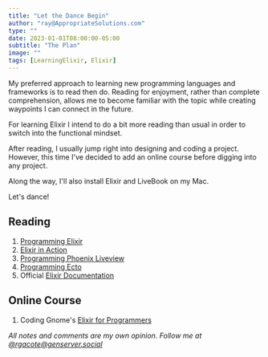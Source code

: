 ```yaml
---
title: "Let the Dance Begin"
author: "ray@AppropriateSolutions.com"
type: ""
date: 2023-01-01T08:00:00-05:00
subtitle: "The Plan"
image: ""
tags: [LearningElixir, Elixir]
---
```


My preferred approach to learning new programming languages and frameworks is to read then do.
Reading for enjoyment, rather than complete comprehension, allows me to become familiar with the topic while creating waypoints I can connect in the future.

For learning Elixir I intend to do a bit more reading than usual in order to switch into the functional mindset.

After reading, I usually jump right into designing and coding a project.
However, this time I've decided to add an online course before digging into any project.

Along the way, I'll also install Elixir and LiveBook on my Mac.

Let's dance!

<!--more-->

## Reading
1. [Programming Elixir](https://pragprog.com/titles/elixir16/programming-elixir-1-6/)
1. [Elixir in Action](https://www.manning.com/books/elixir-in-action-second-edition)
1. [Programming Phoenix Liveview](https://pragprog.com/titles/liveview/programming-phoenix-liveview/)
1. [Programming Ecto](https://pragprog.com/titles/wmecto/programming-ecto/)
1. Official [Elixir Documentation](https://elixir-lang.org/docs.html)

## Online Course
1. Coding Gnome's [Elixir for Programmers](https://codestool.coding-gnome.com/courses/elixir-for-programmers-2)

_All notes and comments are my own opinion. Follow me at [@rgacote@genserver.social](https://genserver.social/rgacote)_
